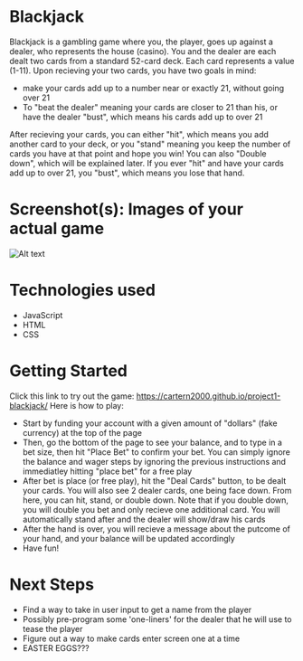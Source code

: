 # Blackjack
Blackjack is a gambling game where you, the player, goes up against a dealer, who represents the house (casino). You and the dealer are each dealt two cards from a standard 52-card deck. Each card represents a value (1-11). Upon recieving your two cards, you have two goals in mind: 

- make your cards add up to a number near or exactly 21, without going over 21
- To "beat the dealer" meaning your cards are closer to 21 than his, or have the dealer "bust", which means his cards add up to over 21

After recieving your cards, you can either "hit", which means you add another card to your deck, or you "stand" meaning you keep the number of cards you have at that point and hope you win! You can also "Double down", which will be explained later. If you ever "hit" and have your cards add up to over 21, you "bust", which means you lose that hand.

# Screenshot(s): Images of your actual game
![Alt text](image.png)
# Technologies used
- JavaScript
- HTML
- CSS

# Getting Started
Click this link to try out the game: https://cartern2000.github.io/project1-blackjack/
Here is how to play:
- Start by funding your account with a given amount of "dollars" (fake currency) at the top of the page
- Then, go the bottom of the page to see your balance, and to type in a bet size, then hit "Place Bet" to confirm your bet. You can simply ignore the balance and wager steps by ignoring the previous instructions and immediatley hitting "place bet" for a free play
- After bet is place (or free play), hit the "Deal Cards" button, to be dealt your cards. You will also see 2 dealer cards, one being face down. From here, you can hit, stand, or double down. Note that if you double down, you will double you bet and only recieve one additional card. You will automatically stand after and the dealer will show/draw his cards
- After the hand is over, you will recieve a message about the putcome of your hand, and your balance will be updated accordingly 
- Have fun!

# Next Steps
- Find a way to take in user input to get a name from the player
- Possibly pre-program some 'one-liners' for the dealer that he will use to tease the player
- Figure out a way to make cards enter screen one at a time
- EASTER EGGS???